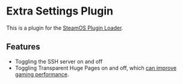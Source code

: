 # Extra Settings Plugin

This is a plugin for the [SteamOS Plugin Loader](https://github.com/SteamDeckHomebrew/PluginLoader).

## Features

- Toggling the SSH server on and off
- Toggling Transparent Huge Pages on and off, which [can improve gaming performance](https://www.reddit.com/r/linux_gaming/comments/uhfjyt/underrated_advice_for_improving_gaming/).
